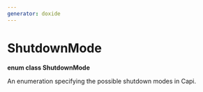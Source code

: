 ```yaml
---
generator: doxide
---
```



# ShutdownMode

**enum class ShutdownMode**

An enumeration specifying the possible shutdown modes in Capi.


